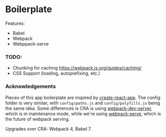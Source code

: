 # Boilerplate

Features:

-   Babel
-   Webpack
-   Webppack-serve

### TODO:

-   Chunking for caching https://webpack.js.org/guides/caching/
-   CSS Support (loading, autoprefixing, etc.)

### Acknowledgements

Pieces of this app boilerplate are inspired by
[create-react-app](https://github.com/facebook/create-react-app). The config
folder is very similar, with `config/paths.js` and `config/polyfills.js` being
the same idea. Some differences is CRA is using
[webpack-dev-server](https://github.com/webpack/webpack-dev-server), which is in
maintenance mode, while we're using
[webpack-serve](https://github.com/webpack-contrib/webpack-serve), which is the
future of webpack serving.

Upgrades over CRA: Webpack 4, Babel 7.
